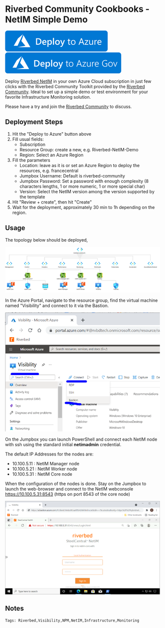 # Riverbed Community Cookbooks - NetIM Simple Demo

[![Deploy to Azure](https://raw.githubusercontent.com/Azure/azure-quickstart-templates/master/1-CONTRIBUTION-GUIDE/images/deploytoazure.svg?sanitize=true)](https://portal.azure.com/#create/Microsoft.Template/uri/https%3A%2F%2Fraw.githubusercontent.com%2Friverbed%2FRiverbed-Community-Toolkit%2Fmaster%2FNetIM%2FAzure-Cloud-Cookbooks%2F101-netim-simple-demo%2Fazuredeploy.json) [![Deploy to Azure Gov](https://raw.githubusercontent.com/Azure/azure-quickstart-templates/master/1-CONTRIBUTION-GUIDE/images/deploytoazuregov.svg?sanitize=true)](https://portal.azure.us/#create/Microsoft.Template/uri/https%3A%2F%2Fraw.githubusercontent.com%2Friverbed%2FRiverbed-Community-Toolkit%2Fmaster%2FNetIM%2FAzure-Cloud-Cookbooks%2F101-netim-simple-demo%2Fazuredeploy.json)

Deploy [Riverbed NetIM](https://www.riverbed.com/products/npm/netim) in your own Azure Cloud subscription in just few clicks with the Riverbed Community Toolkit provided by the [Riverbed Community](https://community.riverbed.com/). Ideal to set up a simple demo or test environment for your favorite Infrastructure Monitoring solution.

Please have a try and join the [Riverbed Community](https://community.riverbed.com/) to discuss.

## Deployment Steps

1. Hit the "Deploy to Azure" button above
2. Fill usual fields:
    - Subscription
    - Resource Group: create a new, e.g. Riverbed-NetIM-Demo
    - Region: Select an Azure Region
3. Fill the parameters
    - Location: leave as it is or set an Azure Region to deploy the resources, e.g. francecentral
    - Jumpbox Username: Default is riverbed-community
    - Jumpbox Password: Set a password with enough complexity (8 characters lengths, 1 or more numeric, 1 or more special char)
    - Version: Select the NetIM version among the version supported by the template
4. Hit "Review + create", then hit "Create"
5. Wait for the deployment, approximately 30 min to 1h depending on the region.

## Usage

The topology below should be deployed,

![Topology](images/netim-demo-topology.png)

In the Azure Portal, navigate to the resource group, find the virtual machine named "Visibility" and connect to it via the Bastion.

![Bastion](images/visibility-connect-bastion.png)

On the Jumpbox you can launch PowerShell and connect each NetIM node with ssh using the standard initial **netimadmin** credential.

The default IP Addresses for the nodes are:

- 10.100.5.11 : NetIM Manager node
- 10.100.5.21 : NetIM Worker node
- 10.100.5.31 : NetIM Core node

When the configuration of the nodes is done. Stay on the Jumpbox to launch the web-browser and connect to the NetIM webconsole https://10.100.5.31:8543 (https on port 8543 of the core node)

![Webconsole](images/netim-demo-webconsole.png)

## Notes

`Tags: Riverbed,Visibility,NPM,NetIM,Infrastructure,Monitoring`
